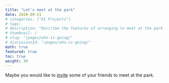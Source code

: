 ```yaml
---
title: "Let's meet at the park"
date: 2020-09-21
# categories: ["AI Projects"]
# tags:
# description: "Describe the features of arranging to meet at the park."
# thumbnail: /
# slug: "/pages/who-is-going/"
# discussionId: "/pages/who-is-going/"
math: true
featured: true
toc: true
weight: 30
---
```

Maybe you would like to [invite](/invite/) some of your friends to meet at the park.
